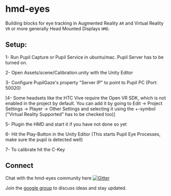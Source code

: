 # hmd-eyes

Building blocks for eye tracking in Augmented Reality `AR` and Virtual Reality `VR` or more generally Head Mounted Displays `HMD`.

## Setup:

1- Run Pupil Capture or Pupil Service in ubuntu/mac. Pupil Server has to be turned on.

2- Open Assets/scene/Calibration.unity with the Unity Editor

3- Configure PupilGaze's property "Server IP" to point to Pupil PC (Port: 50020)

[4- Some headsets like the HTC Vive require the Open VR SDK, which is not enabled in the project by default. You can add it by going to Edit -> Project Settings -> Player -> Other Settings and selecting it using the +-symbol ("Virtual Reality Supported" has to be checked too)]

5- Plugin the HMD and start it if you have not done so yet

6- Hit the Play-Button in the Unity Editor (This starts Pupil Eye Processes, make sure the pupil is detected well)

7- To calibrate hit the C-Key

## Connect

Chat with the hmd-eyes community here [![Gitter](https://badges.gitter.im/pupil-labs/hmd-eyes.svg)](https://gitter.im/pupil-labs/hmd-eyes?utm_source=badge&utm_medium=badge&utm_campaign=pr-badge)

Join the [google group](https://groups.google.com/forum/#!forum/hmd-eyes) to discuss ideas and stay updated. 
